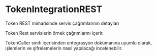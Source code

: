 # TokenIntegrationREST
Token REST mimarisinde servis çağrımlarının detayları

Token Rest servislerin örnek çağrımlarını içerir. 

TokenCaller sınıfı içerisinden entegrasyon dokümanına uyumlu olarak, işlemlerin ve şifrelemelerin nasıl yapılacağı incelenebilir.

